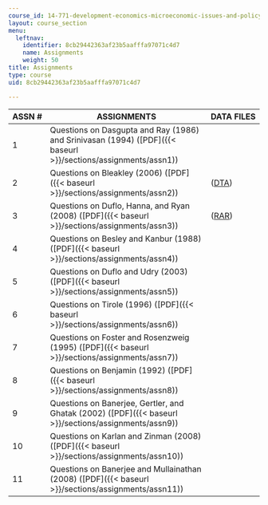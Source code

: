 ```yaml
---
course_id: 14-771-development-economics-microeconomic-issues-and-policy-models-fall-2008
layout: course_section
menu:
  leftnav:
    identifier: 8cb29442363af23b5aafffa97071c4d7
    name: Assignments
    weight: 50
title: Assignments
type: course
uid: 8cb29442363af23b5aafffa97071c4d7

---
```


| ASSN # | ASSIGNMENTS | DATA FILES |
| --- | --- | --- |
| 1 | Questions on Dasgupta and Ray (1986) and Srinivasan (1994) ([PDF]({{< baseurl >}}/sections/assignments/assn1)) | &nbsp; |
| 2 | Questions on Bleakley (2006) ([PDF]({{< baseurl >}}/sections/assignments/assn2)) | ([DTA](/coursemedia/14-771-development-economics-microeconomic-issues-and-policy-models-fall-2008/e5d39322e13a82ea6184a959560f4bfe_replic_malaria_us.dta)) |
| 3 | Questions on Duflo, Hanna, and Ryan (2008) ([PDF]({{< baseurl >}}/sections/assignments/assn3)) | ([RAR](/coursemedia/14-771-development-economics-microeconomic-issues-and-policy-models-fall-2008/cdbeae30158d0354f5541c5df76ef658_STATA_Data.rar)) |
| 4 | Questions on Besley and Kanbur (1988) ([PDF]({{< baseurl >}}/sections/assignments/assn4)) | &nbsp; |
| 5 | Questions on Duflo and Udry (2003) ([PDF]({{< baseurl >}}/sections/assignments/assn5)) | &nbsp; |
| 6 | Questions on Tirole (1996) ([PDF]({{< baseurl >}}/sections/assignments/assn6)) | &nbsp; |
| 7 | Questions on Foster and Rosenzweig (1995) ([PDF]({{< baseurl >}}/sections/assignments/assn7)) | &nbsp; |
| 8 | Questions on Benjamin (1992) ([PDF]({{< baseurl >}}/sections/assignments/assn8)) | &nbsp; |
| 9 | Questions on Banerjee, Gertler, and Ghatak (2002) ([PDF]({{< baseurl >}}/sections/assignments/assn9)) | &nbsp; |
| 10 | Questions on Karlan and Zinman (2008) ([PDF]({{< baseurl >}}/sections/assignments/assn10)) | &nbsp; |
| 11 | Questions on Banerjee and Mullainathan (2008) ([PDF]({{< baseurl >}}/sections/assignments/assn11)) |